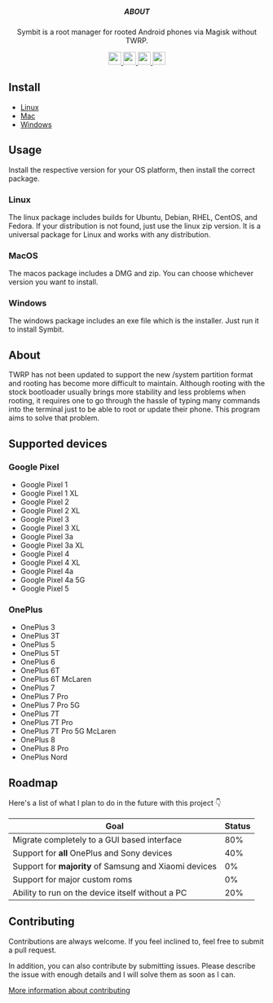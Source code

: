 <p align='center'>
  <h5 align='center'>ABOUT</h5>
  <p align='center'>
    Symbit is a root manager for rooted Android phones via Magisk without TWRP.
  </p>
</p>

<p align='center'>
  <a href='https://example.com'>
    <img src='https://img.shields.io/badge/stability-experimental-orange?style=for-the-badge' height='25'>
  </a>
  <a href='https://github.com/raphtlw/zorin/pulls'>
    <img src="https://img.shields.io/badge/PR's-welcome-limegreen?style=for-the-badge&logo=github" height='25'>
  </a>
  <a href='https://example.com'>
    <img src='https://img.shields.io/badge/build-success-green?style=for-the-badge' height='25'>
  </a>
  <a href='https://github.com/prettier/prettier'>
    <img src='https://img.shields.io/badge/code_style-prettier-ff69b4.svg?style=for-the-badge' height='25'>
  </a>
</p>

## Install

- [Linux](https://github.com/raphtlw/symbit/releases/latest/download/linux.zip)
- [Mac](https://github.com/raphtlw/symbit/releases/latest/download/macos.zip)
- [Windows](https://github.com/raphtlw/symbit/releases/latest/download/windows.zip)

## Usage

Install the respective version for your OS platform, then install the correct package.

### Linux

The linux package includes builds for Ubuntu, Debian, RHEL, CentOS, and Fedora.
If your distribution is not found, just use the linux zip version. It is a
universal package for Linux and works with any distribution.

### MacOS

The macos package includes a DMG and zip. You can choose whichever version you want
to install.

### Windows

The windows package includes an exe file which is the installer. Just run it to install Symbit.

## About

TWRP has not been updated to support the new /system partition format and rooting has become more difficult to maintain. Although rooting with the stock bootloader usually brings more stability and less problems when rooting, it requires one to go through the hassle of typing many commands into the terminal just to be able to root or update their phone. This program aims to solve that problem.

## Supported devices

### Google Pixel

- Google Pixel 1
- Google Pixel 1 XL
- Google Pixel 2
- Google Pixel 2 XL
- Google Pixel 3
- Google Pixel 3 XL
- Google Pixel 3a
- Google Pixel 3a XL
- Google Pixel 4
- Google Pixel 4 XL
- Google Pixel 4a
- Google Pixel 4a 5G
- Google Pixel 5

### OnePlus

- OnePlus 3
- OnePlus 3T
- OnePlus 5
- OnePlus 5T
- OnePlus 6
- OnePlus 6T
- OnePlus 6T McLaren
- OnePlus 7
- OnePlus 7 Pro
- OnePlus 7 Pro 5G
- OnePlus 7T
- OnePlus 7T Pro
- OnePlus 7T Pro 5G McLaren
- OnePlus 8
- OnePlus 8 Pro
- OnePlus Nord

## Roadmap

Here's a list of what I plan to do in the future with this project 👇

| Goal                                                   | Status |
| ------------------------------------------------------ | ------ |
| Migrate completely to a GUI based interface            | 80%    |
| Support for **all** OnePlus and Sony devices           | 40%    |
| Support for **majority** of Samsung and Xiaomi devices | 0%     |
| Support for major custom roms                          | 0%     |
| Ability to run on the device itself without a PC       | 20%    |

## Contributing

Contributions are always welcome. If you feel inclined to, feel free to submit a pull request.

In addition, you can also contribute by submitting issues. Please describe the issue with enough details and I will solve them as soon as I can.

[More information about contributing](https://github.com/raphtlw/symbit/blob/master/CONTRIBUTING.md)
